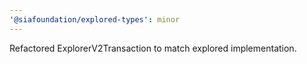 ```yaml
---
'@siafoundation/explored-types': minor
---
```


Refactored ExplorerV2Transaction to match explored implementation.

